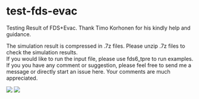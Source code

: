 # test-fds-evac
Testing Result of FDS+Evac.  Thank Timo Korhonen for his kindly help and guidance.  

The simulation result is compressed in .7z files.  Please unzip .7z files to check the simulation results.  
If you would like to run the input file, please use fds6_tpre to run examples.  
If you you have any comment or suggestion, please feel free to send me a message or directly start an issue here.  Your comments are much appreciated.  

![](https://github.com/godisreal/test-group-dynamics/blob/master/img/groups.PNG)
![](https://github.com/godisreal/test-group-dynamics/blob/master/img/Ex2018Test-SmokeFED_0036.png)
